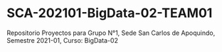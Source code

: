 # SCA-202101-BigData-02-TEAM01
Repositorio Proyectos para Grupo N°1, Sede San Carlos de Apoquindo, Semestre 2021-01, Curso: BigData-02

